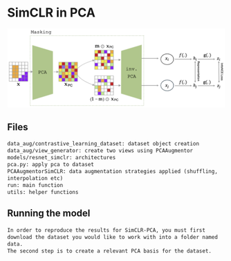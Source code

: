 # SimCLR in PCA

![SimCLR-PCA Pipeline](model.png)


## Files

```
data_aug/contrastive_learning_dataset: dataset object creation
data_aug/view_generator: create two views using PCAAugmentor
models/resnet_simclr: architectures
pca.py: apply pca to dataset
PCAAugmentorSimCLR: data augmentation strategies applied (shuffling, interpolation etc)
run: main function
utils: helper functions
```

## Running the model

```
In order to reproduce the results for SimCLR-PCA, you must first download the dataset you would like to work with into a folder named data.
The second step is to create a relevant PCA basis for the dataset.
```
